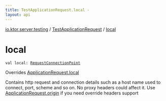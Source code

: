 ```yaml
---
title: TestApplicationRequest.local - 
layout: api
---
```


<div class='api-docs-breadcrumbs'><a href="../index.html">io.ktor.server.testing</a> / <a href="index.html">TestApplicationRequest</a> / <a href="./local.html">local</a></div>

# local

<div class="signature"><code><span class="keyword">val </span><span class="identifier">local</span><span class="symbol">: </span><a href="../../io.ktor.http/-request-connection-point/index.html"><span class="identifier">RequestConnectionPoint</span></a></code></div>

Overrides <a href="../../io.ktor.request/-application-request/local.html">ApplicationRequest.local</a>

Contains http request and connection details such as a host name used to connect, port, scheme and so on.
No proxy headers could affect it. Use <a href="#">ApplicationRequest.origin</a> if you need override headers support

